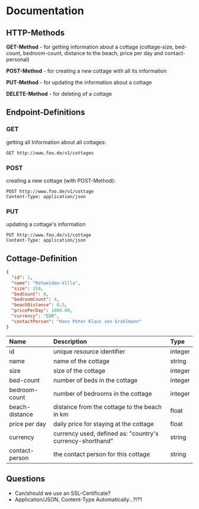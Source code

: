# Documentation

## HTTP-Methods

**GET-Method** - for getting information about a cottage (cottage-size,
bed-count, bedroom-count, distance to the beach, price per day and
contact-personal)

**POST-Method** - for creating a new cottage with all its information

**PUT-Method** - for updating the information about a cottage

**DELETE-Method** - for deleting of a cottage

## Endpoint-Definitions

### GET

getting all Information about all cottages:

```http request
GET http://www.foo.de/v1/cottages
```

### POST

creating a new cottage (with POST-Method):

```http request
POST http://www.foo.de/v1/cottage
Content-Type: application/json
```

### PUT

updating a cottage's information

```http request
PUT http://www.foo.de/v1/cottage
Content-Type: application/json
```

## Cottage-Definition

```json
{
  "id": 1,
  "name": "Rotweiden-Villa",
  "size": 150,
  "bedCount": 8,
  "bedroomCount": 4,
  "beachDistance": 0.5,
  "pricePerDay": 1600.00,
  "currency": "EUR",
  "contactPerson": "Hans Peter Klaus von Grahlmann"
}
```

| Name           | Description                                               | Type    |
|:---------------|:----------------------------------------------------------|:--------|
| id             | unique resource identifier                                | integer |
| name           | name of the cottage                                       | string  |
| size           | size of the cottage                                       | integer |
| bed-count      | number of beds in the cottage                             | integer |
| bedroom-count  | number of bedrooms in the cottage                         | integer |
| beach-distance | distance from the cottage to the beach in km              | float   |
| price per day  | daily price for staying at the cottage                    | float   |
| currency       | currency used, defined as: "country's currency-shorthand" | string  |
| contact-person | the contact person for this cottage                       | string  |

## Questions

- Can/should we use an SSL-Certificate?
- Application/JSON, Content-Type Automatically...?!?1